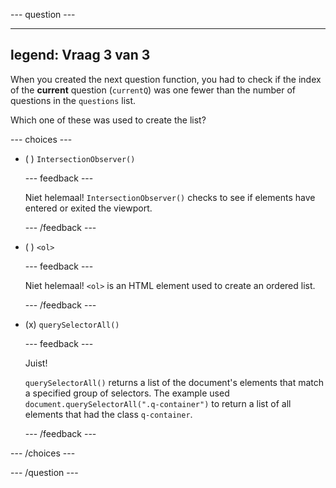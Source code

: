 \--- question ---

---

## legend: Vraag 3 van 3

When you created the next question function, you had to check if the index of the **current** question (`currentQ`) was one fewer than the number of questions in the `questions` list.

Which one of these was used to create the list?

\--- choices ---

- ( ) `IntersectionObserver()`

  \--- feedback ---

  Niet helemaal! `IntersectionObserver()` checks to see if elements have entered or exited the viewport.

  \--- /feedback ---

- ( ) `<ol>`

  \--- feedback ---

  Niet helemaal! `<ol>` is an HTML element used to create an ordered list.

  \--- /feedback ---

- (x) `querySelectorAll()`

  \--- feedback ---

  Juist!

  `querySelectorAll()` returns a list of the document's elements that match a specified group of selectors. The example used `document.querySelectorAll(".q-container")` to return a list of all elements that had the class `q-container`.

  \--- /feedback ---

\--- /choices ---

\--- /question ---

